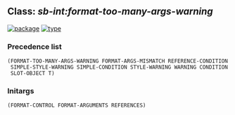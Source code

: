 ## Class: ***sb-int:format-too-many-args-warning***
[![package](https://img.shields.io/badge/Package-SB--INT-5f9ea0.svg?style=social&colorA=999999)](../) [![type](https://img.shields.io/badge/Type-Class-5f9ea0.svg?style=social&colorA=999999)](../#class) 
### Precedence list
```
(FORMAT-TOO-MANY-ARGS-WARNING FORMAT-ARGS-MISMATCH REFERENCE-CONDITION
 SIMPLE-STYLE-WARNING SIMPLE-CONDITION STYLE-WARNING WARNING CONDITION
 SLOT-OBJECT T)
```
### Initargs
```
(FORMAT-CONTROL FORMAT-ARGUMENTS REFERENCES)
```
